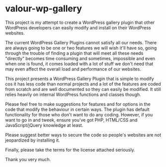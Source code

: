 # valour-wp-gallery
This project is my attempt to create a WordPress gallery plugin that other WordPress developers can easily modify and install on their WordPress websites.

The current WordPress Gallery Plugins cannot satisfy all our needs. There are always going to be one or two features we will wish it'll have so, going through the trouble of finding a plugin that will meet all these needs "directly" becomes time consuming and sometimes, impossible and even when one is found, it comes loaded with a lot of stuff we don't need that may even affect the overall load and performance of our websites.

This project presents a WordPress Gallery Plugin that is simple to modify cos it has less code than normal projects and a lot of the features are coded from scratch and are well documented so they can easily be modified. It still relies heavily on internal WordPress functions and classes though.

Please feel free to make suggestions for features and for options in the code that modify the behaviour in certain ways. The plugin has default functionality for those who don't want to do any coding. However, if you want to go in and tweek, ensure you've got PHP, HTML/CSS and JavaScript/jQuery knowledge at least.

Please suggest better ways to secure the code so people's websites are not jeopardized by installing it.

Finally, please take the terms for the license attached seriously.

Thank you very much.

